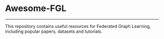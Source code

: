 # Awesome-FGL

---

This repository contains useful resources for Federated Graph Learning, including popular papers, datasets and tutorials.
